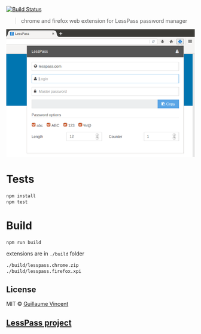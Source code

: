 [![Build Status](https://travis-ci.org/lesspass/webextension.svg?branch=master)](https://travis-ci.org/lesspass/webextension)

> chrome and firefox web extension for LessPass password manager

![LessPass extension](screenshot.png?raw=true "LessPass screenshot")

# Tests

    npm install
    npm test

# Build

    npm run build

extensions are in `./build` folder

    ./build/lesspass.chrome.zip
    ./build/lesspass.firefox.xpi


## License

MIT © [Guillaume Vincent](http://guillaumevincent.com)


## [LessPass project](https://github.com/lesspass/lesspass)
